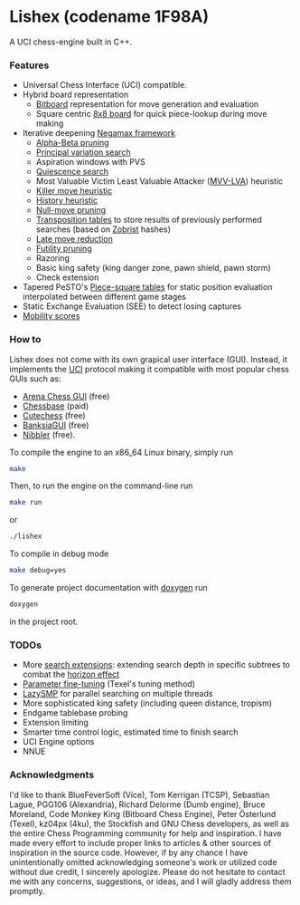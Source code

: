 # Lishex (codename 1F98A)
A UCI chess-engine built in C++.
### Features 
- Universal Chess Interface (UCI) compatible.
- Hybrid board representation 
  - [Bitboard](https://www.chessprogramming.org/Bitboards) representation for move generation and evaluation
  - Square centric [8x8 board](https://www.chessprogramming.org/8x8_Board) for quick piece-lookup during move making
- Iterative deepening [Negamax framework](https://www.chessprogramming.org/Negamax)
  - [Alpha-Beta pruning](https://www.chessprogramming.org/Alpha-Beta)
  - [Principal variation search](https://www.chessprogramming.org/Principal_Variation_Search)
  - Aspiration windows with PVS
  - [Quiescence search](https://www.chessprogramming.org/Quiescence_Search)
  - Most Valuable Victim Least Valuable Attacker ([MVV-LVA](https://www.chessprogramming.org/MVV-LVA)) heuristic 
  - [Killer move heuristic](https://www.chessprogramming.org/Killer_Heuristic)
  - [History heuristic](https://www.chessprogramming.org/History_Heuristic)
  - [Null-move pruning](https://www.chessprogramming.org/Null_Move_Pruning)
  - [Transposition tables](https://www.chessprogramming.org/Transposition_Table) to store results of previously performed searches (based on [Zobrist](https://www.chessprogramming.org/Zobrist_Hashing) hashes)
  - [Late move reduction](https://www.chessprogramming.org/Late_Move_Reductions)
  - [Futility pruning](https://www.chessprogramming.org/Futility_Pruning)
  - Razoring
  - Basic king safety (king danger zone, pawn shield, pawn storm)
  - Check extension
- Tapered PeSTO's [Piece-square tables](https://www.chessprogramming.org/Piece-Square_Tables) for static position evaluation interpolated between different game stages 
- Static Exchange Evaluation (SEE) to detect losing captures
- [Mobility scores](https://www.chessprogramming.org/Mobility)

### How to 
Lishex does not come with its own grapical user interface (GUI).  Instead, it implements the [UCI](https://www.chessprogramming.org/UCI) protocol making it compatible with most popular chess GUIs such as:
- [Arena Chess GUI](http://www.playwitharena.de/) (free)
- [Chessbase](https://chessbase.com/) (paid)
- [Cutechess](https://cutechess.com/) (free)
- [BanksiaGUI](https://banksiagui.com/) (free)
- [Nibbler](https://github.com/fohristiwhirl/nibbler/releases) (free).

To compile the engine to an x86_64 Linux binary, simply run
``` sh
make
```
Then, to run the engine on the command-line run
```sh
make run 
```
or
```sh
./lishex
```
To compile in debug mode
```sh
make debug=yes
```
To generate project documentation with [doxygen](https://www.doxygen.nl/) run 

```sh
doxygen
```
in the project root.

### TODOs
- More [search extensions](https://www.chessprogramming.org/Extensions): extending search depth in specific subtrees to combat the [horizon effect](https://www.chessprogramming.org/Horizon_Effect)
- [Parameter fine-tuning](https://www.chessprogramming.org/Automated_Tuning) (Texel's tuning method)
- [LazySMP](https://www.chessprogramming.org/Parallel_Search) for parallel searching on multiple threads
- More sophisticated king safety (including queen distance, tropism)
- Endgame tablebase probing
- Extension limiting
- Smarter time control logic, estimated time to finish search
- UCI Engine options
- NNUE

### Acknowledgments
I'd like to thank BlueFeverSoft (Vice), Tom Kerrigan (TCSP), Sebastian Lague, PGG106 (Alexandria), Richard Delorme (Dumb engine), Bruce Moreland, Code Monkey King (Bitboard Chess Engine), Peter Österlund (Texel), kz04px (4ku), the Stockfish and GNU Chess developers, as well as the entire Chess Programming community for help and inspiration. I have made every effort to include proper links to articles & other sources of inspiration in the source code. However, if by any chance I have unintentionally omitted acknowledging someone's work or utilized code without due credit, I sincerely apologize. Please do not hesitate to contact me with any concerns, suggestions, or ideas, and I will gladly address them promptly.
